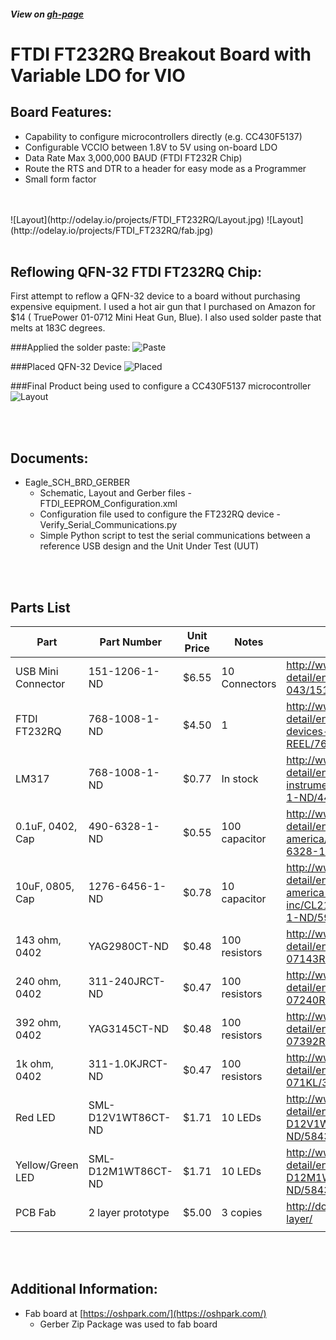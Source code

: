 ##### View on [gh-page](https://odelayio.github.io/FT232RQ-Breakout-Board/)

   
# FTDI FT232RQ Breakout Board with Variable LDO for VIO


## Board Features:

- Capability to configure microcontrollers directly (e.g. CC430F5137) 
-	Configurable VCCIO between 1.8V to 5V using on-board LDO
-	Data Rate Max 3,000,000 BAUD (FTDI FT232R Chip)
-	Route the RTS and DTR to a header for easy mode as a Programmer
-	Small form factor

<br>
<br>
![Layout](http://odelay.io/projects/FTDI_FT232RQ/Layout.jpg)
![Layout](http://odelay.io/projects/FTDI_FT232RQ/fab.jpg)

<br>
<br>
   
## Reflowing QFN-32 FTDI FT232RQ Chip:

First attempt to reflow a QFN-32 device to a board without purchasing expensive equipment.  I used a hot air gun that I purchased on Amazon for $14 ( TruePower 01-0712 Mini Heat Gun, Blue).  I also used solder paste that melts at 183C degrees.  

###Applied the solder paste:
![Paste](http://odelay.io/projects/FTDI_FT232RQ/solder_paste.jpg)
<br>


###Placed QFN-32 Device
![Placed](http://odelay.io/projects/FTDI_FT232RQ/pre_reflow.jpg)
<br>


###Final Product being used to configure a CC430F5137 microcontroller
![Layout](http://odelay.io/projects/FTDI_FT232RQ/prog.jpg)

<br>
<br>

## Documents:

- Eagle_SCH_BRD_GERBER 
  * Schematic, Layout and Gerber files
-FTDI_EEPROM_Configuration.xml
  * Configuration file used to configure the FT232RQ device
-Verify_Serial_Communications.py 
  * Simple Python script to test the serial communications between a reference USB design and the Unit Under Test (UUT)

<br>
<br>

## Parts List

| Part               | Part Number        | Unit Price | Notes         | Link                                                                                                                         |
|--------------------|--------------------|------------|---------------|------------------------------------------------------------------------------------------------------------------------------|
| USB Mini Connector | 151-1206-1-ND      | $6.55      | 10 Connectors | http://www.digikey.com/product-detail/en/edac-inc/690-005-299-043/151-1206-1-ND/4312192                                      |
| FTDI FT232RQ       | 768-1008-1-ND      | $4.50      | 1             | http://www.digikey.com/product-detail/en/ftdi-future-technology-devices-international-ltd/FT232RQ-REEL/768-1008-1-ND/1836403 |
| LM317              | 768-1008-1-ND      | $0.77      | In stock      | http://www.digikey.com/product-detail/en/texas-instruments/LM317DCYR/296-12602-1-ND/443738                                   |
| 0.1uF, 0402, Cap   | 490-6328-1-ND      | $0.55      | 100 capacitor | http://www.digikey.com/product-detail/en/murata-electronics-north-america/GRM155R71C104KA88J/490-6328-1-ND/3845525           |
| 10uF, 0805, Cap    | 1276-6456-1-ND     | $0.78      | 10 capacitor  | http://www.digikey.com/product-detail/en/samsung-electro-mechanics-america-inc/CL21A106KPFNNNG/1276-6456-1-ND/5958084        |
| 143 ohm, 0402      | YAG2980CT-ND       | $0.48      | 100 resistors | http://www.digikey.com/product-detail/en/yageo/RC0402FR-07143RL/YAG2980CT-ND/5281845                                         |
| 240 ohm, 0402      | 311-240JRCT-ND     | $0.47      | 100 resistors | http://www.digikey.com/product-detail/en/yageo/RC0402JR-07240RL/311-240JRCT-ND/729393                                        |
| 392 ohm, 0402      | YAG3145CT-ND       | $0.48      | 100 resistors | http://www.digikey.com/product-detail/en/yageo/RC0402FR-07392RL/YAG3145CT-ND/5282010                                         |
| 1k ohm, 0402       | 311-1.0KJRCT-ND    | $0.47      | 100 resistors | http://www.digikey.com/product-detail/en/yageo/RC0402JR-071KL/311-1.0KJRCT-ND/729355                                         |
| Red LED            | SML-D12V1WT86CT-ND | $1.71      | 10 LEDs       | http://www.digikey.com/product-detail/en/rohm-semiconductor/SML-D12V1WT86/SML-D12V1WT86CT-ND/5843857                         |
| Yellow/Green LED   | SML-D12M1WT86CT-ND | $1.71      | 10 LEDs       | http://www.digikey.com/product-detail/en/rohm-semiconductor/SML-D12M1WT86/SML-D12M1WT86CT-ND/5843861                         |
| PCB Fab            | 2 layer prototype  | $5.00      | 3 copies      | http://docs.oshpark.com/services/two-layer/                                                                                  |
|                    |                    |            |               |                                                                                                                              |

<br>
<br>

## Additional Information:
- Fab board at [https://oshpark.com/](https://oshpark.com/)
  - Gerber Zip Package was used to fab board

